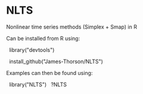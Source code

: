 NLTS
====

Nonlinear time series methods (Simplex + Smap) in R

Can be installed from R using:

&nbsp;&nbsp;library("devtools")

&nbsp;&nbsp;install_github("James-Thorson/NLTS")

Examples can then be found using:

&nbsp;&nbsp;library("NLTS")
&nbsp;&nbsp;?NLTS



